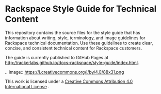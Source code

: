 

# Rackspace Style Guide for Technical Content

This repository contains the source files for the style guide that has
information about writing, style, terminology, and image guidelines for
Rackspace technical documentation. Use these guidelines to create clear,
concise, and consistent technical content for Rackspace customers.

The guide is currently published to GitHub Pages at
http://rackerlabs.github.io/docs-rackspace/style-guide/index.html.

.. image:: https://i.creativecommons.org/l/by/4.0/88x31.png

This work is licensed under a [Creative Commons Attribution 4.0
International License](http://creativecommons.org/licenses/by/4.0/) .
